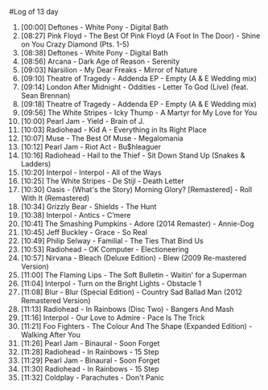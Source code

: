 #Log of 13 day

1. [00:00] Deftones - White Pony - Digital Bath
1. [08:27] Pink Floyd - The Best Of Pink Floyd (A Foot In The Door) - Shine on You Crazy Diamond (Pts. 1-5)
1. [08:38] Deftones - White Pony - Digital Bath
1. [08:56] Arcana - Dark Age of Reason - Serenity
1. [09:03] Narsilion - My Dear Freaks - Mirror of Nature
1. [09:10] Theatre of Tragedy - Addenda EP - Empty (A & E Wedding mix)
1. [09:14] London After Midnight - Oddities - Letter To God (Live) (feat. Sean Brennan)
1. [09:18] Theatre of Tragedy - Addenda EP - Empty (A & E Wedding mix)
1. [09:56] The White Stripes - Icky Thump - A Martyr for My Love for You
1. [10:00] Pearl Jam - Yield - Brain of J.
1. [10:03] Radiohead - Kid A - Everything in Its Right Place
1. [10:07] Muse - The Best Of Muse - Megalomania
1. [10:12] Pearl Jam - Riot Act - Bu$hleaguer
1. [10:16] Radiohead - Hail to the Thief - Sit Down Stand Up (Snakes & Ladders)
1. [10:20] Interpol - Interpol - All of the Ways
1. [10:25] The White Stripes - De Stijl - Death Letter
1. [10:30] Oasis - (What's the Story) Morning Glory? [Remastered] - Roll With It (Remastered)
1. [10:34] Grizzly Bear - Shields - The Hunt
1. [10:38] Interpol - Antics - C’mere
1. [10:41] The Smashing Pumpkins - Adore (2014 Remaster) - Annie-Dog
1. [10:45] Jeff Buckley - Grace - So Real
1. [10:49] Philip Selway - Familial - The Ties That Bind Us
1. [10:53] Radiohead - OK Computer - Electioneering
1. [10:57] Nirvana - Bleach (Deluxe Edition) - Blew (2009 Re-mastered Version)
1. [11:00] The Flaming Lips - The Soft Bulletin - Waitin' for a Superman
1. [11:04] Interpol - Turn on the Bright Lights - Obstacle 1
1. [11:08] Blur - Blur (Special Edition) - Country Sad Ballad Man (2012 Remastered Version)
1. [11:13] Radiohead - In Rainbows (Disc Two) - Bangers And Mash
1. [11:16] Interpol - Our Love to Admire - Pace Is The Trick
1. [11:21] Foo Fighters - The Colour And The Shape (Expanded Edition) - Walking After You
1. [11:26] Pearl Jam - Binaural - Soon Forget
1. [11:28] Radiohead - In Rainbows - 15 Step
1. [11:29] Pearl Jam - Binaural - Soon Forget
1. [11:30] Radiohead - In Rainbows - 15 Step
1. [11:32] Coldplay - Parachutes - Don't Panic
